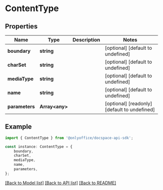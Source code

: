 # ContentType


## Properties

Name | Type | Description | Notes
------------ | ------------- | ------------- | -------------
**boundary** | **string** |  | [optional] [default to undefined]
**charSet** | **string** |  | [optional] [default to undefined]
**mediaType** | **string** |  | [optional] [default to undefined]
**name** | **string** |  | [optional] [default to undefined]
**parameters** | **Array&lt;any&gt;** |  | [optional] [readonly] [default to undefined]

## Example

```typescript
import { ContentType } from '@onlyoffice/docspace-api-sdk';

const instance: ContentType = {
    boundary,
    charSet,
    mediaType,
    name,
    parameters,
};
```

[[Back to Model list]](../README.md#documentation-for-models) [[Back to API list]](../README.md#documentation-for-api-endpoints) [[Back to README]](../README.md)
